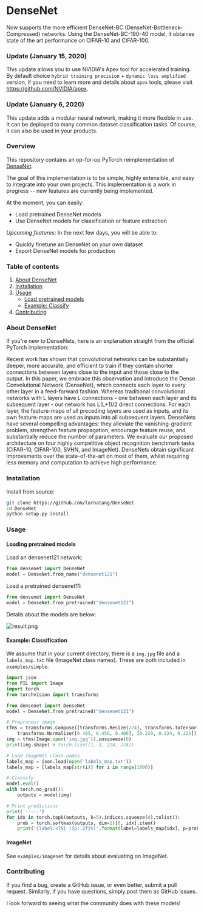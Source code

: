 # DenseNet

Now supports the more efficient DenseNet-BC (DenseNet-Bottleneck-Compressed) networks. Using the DenseNet-BC-190-40 model, it obtaines state of the art performance on CIFAR-10 and CIFAR-100.

### Update (January 15, 2020)

This update allows you to use NVIDIA's Apex tool for accelerated training. By default choice `hybrid training precision` + `dynamic loss amplified` version, if you need to learn more and details about `apex` tools, please visit https://github.com/NVIDIA/apex.

### Update (January 6, 2020)

This update adds a modular neural network, making it more flexible in use. It can be deployed to many common dataset classification tasks. Of course, it can also be used in your products.

### Overview
This repository contains an op-for-op PyTorch reimplementation of [DenseNet](https://arxiv.org/pdf/1608.06993.pdf).

The goal of this implementation is to be simple, highly extensible, and easy to integrate into your own projects. This implementation is a work in progress -- new features are currently being implemented.  

At the moment, you can easily:  
 * Load pretrained DenseNet models 
 * Use DenseNet models for classification or feature extraction 

_Upcoming features_: In the next few days, you will be able to:
 * Quickly finetune an DenseNet on your own dataset
 * Export DenseNet models for production
 
### Table of contents
1. [About DenseNet](#about-densenet)
2. [Installation](#installation)
3. [Usage](#usage)
    * [Load pretrained models](#loading-pretrained-models)
    * [Example: Classify](#example-classification)
4. [Contributing](#contributing) 

### About DenseNet

If you're new to DenseNets, here is an explanation straight from the official PyTorch implementation: 

Recent work has shown that convolutional networks can be substantially deeper, more accurate, and efficient to train if they contain shorter connections between layers close to the input and those close to the output. In this paper, we embrace this observation and introduce the Dense Convolutional Network (DenseNet), which connects each layer to every other layer in a feed-forward fashion. Whereas traditional convolutional networks with L layers have L connections - one between each layer and its subsequent layer - our network has L(L+1)/2 direct connections. For each layer, the feature-maps of all preceding layers are used as inputs, and its own feature-maps are used as inputs into all subsequent layers. DenseNets have several compelling advantages: they alleviate the vanishing-gradient problem, strengthen feature propagation, encourage feature reuse, and substantially reduce the number of parameters. We evaluate our proposed architecture on four highly competitive object recognition benchmark tasks (CIFAR-10, CIFAR-100, SVHN, and ImageNet). DenseNets obtain significant improvements over the state-of-the-art on most of them, whilst requiring less memory and computation to achieve high performance.

### Installation

Install from source:
```bash
git clone https://github.com/lornatang/DenseNet
cd DenseNet
python setup.py install
``` 

### Usage

#### Loading pretrained models

Load an densenet121 network:
```python
from densenet import DenseNet
model = DenseNet.from_name("densenet121")
```

Load a pretrained densenet11: 
```python
from densenet import DenseNet
model = DenseNet.from_pretrained("densenet121")
```

Details about the models are below: 

![result.png](https://github.com/titu1994/DenseNet/raw/master/images/accuracy_densenet.JPG?raw=true)


#### Example: Classification

We assume that in your current directory, there is a `img.jpg` file and a `labels_map.txt` file (ImageNet class names). These are both included in `examples/simple`. 

```python
import json
from PIL import Image
import torch
from torchvision import transforms

from densenet import DenseNet
model = DenseNet.from_pretrained("densenet121")

# Preprocess image
tfms = transforms.Compose([transforms.Resize(224), transforms.ToTensor(),
    transforms.Normalize([0.485, 0.456, 0.406], [0.229, 0.224, 0.225]),])
img = tfms(Image.open('img.jpg')).unsqueeze(0)
print(img.shape) # torch.Size([1, 3, 224, 224])

# Load ImageNet class names
labels_map = json.load(open('labels_map.txt'))
labels_map = [labels_map[str(i)] for i in range(1000)]

# Classify
model.eval()
with torch.no_grad():
    outputs = model(img)

# Print predictions
print('-----')
for idx in torch.topk(outputs, k=5).indices.squeeze(0).tolist():
    prob = torch.softmax(outputs, dim=1)[0, idx].item()
    print('{label:<75} ({p:.2f}%)'.format(label=labels_map[idx], p=prob*100))
```

#### ImageNet

See `examples/imagenet` for details about evaluating on ImageNet.

### Contributing

If you find a bug, create a GitHub issue, or even better, submit a pull request. Similarly, if you have questions, simply post them as GitHub issues.   

I look forward to seeing what the community does with these models! 